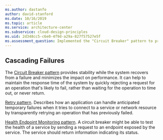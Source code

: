 ```yaml
---
ms.author: dastanfo
author: david-stanford
ms.date: 10/16/2019
ms.topic: article
ms.service: architecture-center
ms.subservice: cloud-design-principles
ms.uid: 2d348cc5-c6e0-4f9d-a29a-827f57527e5f
ms.assessment_question: Implemented the "Circuit Breaker" pattern to prevent cascading failures
---
```

## Cascading Failures

The [Circuit Breaker pattern](https://docs.microsoft.com/azure/architecture/patterns/circuit-breaker#related-patterns-and-guidance) provides stability while the system recovers from a failure and minimizes the impact on performance. It can help to maintain the response time of the system by quickly rejecting a request for an operation that's likely to fail, rather than waiting for the operation to time out, or never return.

[Retry pattern](https://docs.microsoft.com/azure/architecture/patterns/retry). Describes how an application can handle anticipated temporary failures when it tries to connect to a service or network resource by transparently retrying an operation that has previously failed.

[Health Endpoint Monitoring pattern](https://docs.microsoft.com/azure/architecture/patterns/health-endpoint-monitoring). A circuit breaker might be able to test the health of a service by sending a request to an endpoint exposed by the service. The service should return information indicating its status.